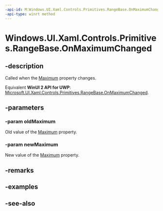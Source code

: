 ```yaml
---
-api-id: M:Windows.UI.Xaml.Controls.Primitives.RangeBase.OnMaximumChanged(System.Double,System.Double)
-api-type: winrt method
---
```


<!-- Method syntax
virtual protected void OnMaximumChanged(System.Double oldMaximum, System.Double newMaximum)
-->

# Windows.UI.Xaml.Controls.Primitives.RangeBase.OnMaximumChanged

## -description
Called when the [Maximum](rangebase_maximum.md) property changes.

Equivalent **WinUI 2 API for UWP**: [Microsoft.UI.Xaml.Controls.Primitives.RangeBase.OnMaximumChanged](/windows/winui/api/microsoft.ui.xaml.controls.primitives.rangebase.onmaximumchanged).

## -parameters
### -param oldMaximum
Old value of the [Maximum](rangebase_maximum.md) property.

### -param newMaximum
New value of the [Maximum](rangebase_maximum.md) property.

## -remarks

## -examples

## -see-also
